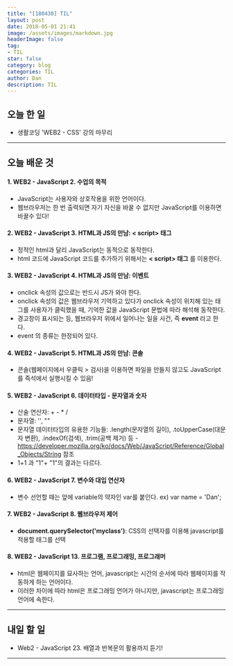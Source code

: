 ```yaml
---
title: "[180430] TIL"
layout: post
date: 2018-05-01 21:41
image: /assets/images/markdown.jpg
headerImage: false
tag:
- TIL
star: false
category: blog
categories: TIL
author: Dan
description: TIL
---
```


## 오늘 한 일

* 생활코딩 'WEB2 - CSS' 강의 마무리

---
## 오늘 배운 것

#### 1. WEB2 - JavaScript 2. 수업의 목적
* JavaScript는 사용자와 상호작용을 위한 언어이다.
* 웹브라우저는 한 번 출력되면 자기 자신을 바꿀 수 없지만 JavaScript를 이용하면 바꿀수 있다!  

#### 2. WEB2 - JavaScript 3. HTML과 JS의 만남: < script> 태그
* 정적인 html과 달리 JavaScript는 동적으로 동작한다.
* html 코드에 JavaScript 코드를 추가하기 위해서는 **< script> 태그** 를 이용한다.

#### 3. WEB2 - JavaScript 4. HTML과 JS의 만남: 이벤트
* onclick 속성의 값으로는 반드시 JS가 와야 한다.
* onclick 속성의 값은 웹브라우저 기억하고 있다가 onclick 속성이 위치해 있는 태그를 사용자가 클릭했을 때, 기억한 값을 JavaScript 문법에 따라 해석해 동작한다.
* 경고창이 표시되는 등, 웹브라우저 위에서 일어나는 일을 사건, 즉 **event** 라고 한다.
* event 의 종류는 한정되어 있다.

#### 4. WEB2 - JavaScript 5. HTML과 JS의 만남: 콘솔
* 콘솔(웹페이지에서 우클릭 > 검사)을 이용하면 파일을 만들지 않고도 JavaScript를 즉석에서 실행시킬 수 있음!

#### 5. WEB2 - JavaScript 6. 데이터타입 - 문자열과 숫자
* 산술 연산자: + - * /
* 문자열: '', ""
* 문자열 데이터타입의 유용한 기능들: .length(문자열의 길이), .toUpperCase(대문자 변환), .indexOf(검색), .trim(공백 제거) 등 -  https://developer.mozilla.org/ko/docs/Web/JavaScript/Reference/Global_Objects/String 참조
* 1+1 과 "1"+ "1"의 결과는 다르다.

#### 6. WEB2 - JavaScript 7. 변수와 대입 연산자
* 변수 선언할 때는 앞에 variable의 약자인 var를 붙인다. ex) var name = 'Dan';

#### 7. WEB2 - JavaScript 8. 웹브라우저 제어
* **document.querySelector('myclass')**: CSS의 선택자를 이용해 javascript를 적용할 태그를 선택

#### 8. WEB2 - JavaScript 13. 프로그램, 프로그래밍, 프로그래머
* html은 웹페이지를 묘사하는 언어, javascript는 시간의 순서에 따라 웹페이지를 작동하게 하는 언어이다.
* 이러한 차이에 따라 html은 프로그래밍 언어가 아니지만,  javascript는 프로그래밍 언어에 속한다.

---
## 내일 할 일

* Web2 - JavaScript 23. 배열과 반복문의 활용까지 듣기!

---
